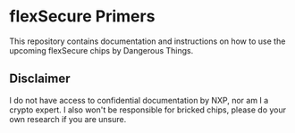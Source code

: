 # flexSecure Primers

This repository contains documentation and instructions on how to use the upcoming flexSecure chips by Dangerous Things.

## Disclaimer

I do not have access to confidential documentation by NXP, nor am I a crypto expert. I also won't be responsible for bricked chips, please do your own research if you are unsure.

